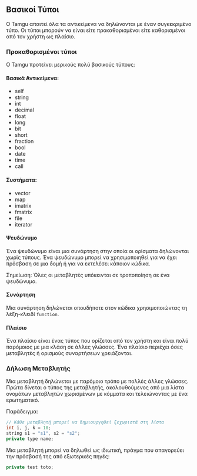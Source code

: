 ## Βασικοί Τύποι

Ο Tamgu απαιτεί όλα τα αντικείμενα να δηλώνονται με έναν συγκεκριμένο τύπο. Οι τύποι μπορούν να είναι είτε προκαθορισμένοι είτε καθορισμένοι από τον χρήστη ως πλαίσιο.

### Προκαθορισμένοι τύποι

Ο Tamgu προτείνει μερικούς πολύ βασικούς τύπους:

#### Βασικά Αντικείμενα:
- self
- string
- int
- decimal
- float
- long
- bit
- short
- fraction
- bool
- date
- time
- call

#### Συστήματα:
- vector
- map
- imatrix
- fmatrix
- file
- iterator

#### Ψευδώνυμο
Ένα ψευδώνυμο είναι μια συνάρτηση στην οποία οι ορίσματα δηλώνονται χωρίς τύπους. Ένα ψευδώνυμο μπορεί να χρησιμοποιηθεί για να έχει πρόσβαση σε μια δομή ή για να εκτελέσει κάποιον κώδικα.

Σημείωση: Όλες οι μεταβλητές υπόκεινται σε τροποποίηση σε ένα ψευδώνυμο.

#### Συνάρτηση
Μια συνάρτηση δηλώνεται οπουδήποτε στον κώδικα χρησιμοποιώντας τη λέξη-κλειδί `function`.

#### Πλαίσιο
Ένα πλαίσιο είναι ένας τύπος που ορίζεται από τον χρήστη και είναι πολύ παρόμοιος με μια κλάση σε άλλες γλώσσες. Ένα πλαίσιο περιέχει όσες μεταβλητές ή ορισμούς συναρτήσεων χρειάζονται.

### Δήλωση Μεταβλητής
Μια μεταβλητή δηλώνεται με παρόμοιο τρόπο με πολλές άλλες γλώσσες. Πρώτα δίνεται ο τύπος της μεταβλητής, ακολουθούμενος από μια λίστα ονομάτων μεταβλητών χωρισμένων με κόμματα και τελειώνοντας με ένα ερωτηματικό.

Παράδειγμα:
```cpp
// Κάθε μεταβλητή μπορεί να δημιουργηθεί ξεχωριστά στη λίστα
int i, j, k = 10;
string s1 = "s1", s2 = "s2";
private type name;
```

Μια μεταβλητή μπορεί να δηλωθεί ως ιδιωτική, πράγμα που απαγορεύει την πρόσβασή της από εξωτερικές πηγές:
```cpp
private test toto;
```